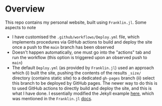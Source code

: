 # Overview

This repo contains my personal website, built using `Franklin.jl`. Some aspects to note

* I have customised the `.github/workflows/Deploy.yml` file, which implements procedures via GitHub actions to build and deploy the site once a push to the `main` branch has been observed
* Doesn't happen automatically, one must go into the "actions" tab and run the workflow (this option is triggered upon an observed push to `main`)
* The default `Deploy.yml` (as provided by `Franklin.jl`) used an approach which (i) built the site, pushing the contents of the results `_size/` directory (contains static site) to a dedicated `gh-pages` branch (ii) select this branch to be deployed by GitHub pages. 
The newer way to do this is to used GitHub actions to directly build and deploy the site, and this is what I have done. I essentially modified the Jekyll example [here](https://github.com/actions/starter-workflows/blob/63bb49fa36a7497ddf10213d052f6ba9c8eee853/pages/jekyll.yml), which was mentioned in the `Franklin.jl` [docs](https://franklinjl.org/workflow/deploy/#migrating_to_the_new_github_pages_infrastructure).
